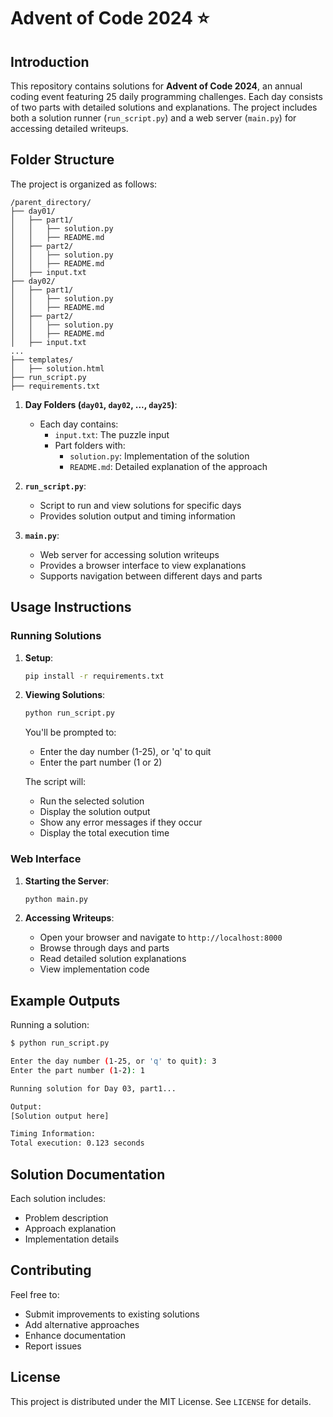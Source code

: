 # Advent of Code 2024 ⭐

## Introduction
This repository contains solutions for **Advent of Code 2024**, an annual coding event featuring 25 daily programming challenges. Each day consists of two parts with detailed solutions and explanations. The project includes both a solution runner (`run_script.py`) and a web server (`main.py`) for accessing detailed writeups.

## Folder Structure
The project is organized as follows:
```
/parent_directory/
├── day01/
│   ├── part1/
│   │   ├── solution.py
│   │   ├── README.md
│   ├── part2/
│   │   ├── solution.py
│   │   ├── README.md
│   ├── input.txt
├── day02/
│   ├── part1/
│   │   ├── solution.py
│   │   ├── README.md
│   ├── part2/
│   │   ├── solution.py
│   │   ├── README.md
│   ├── input.txt
...
├── templates/
│   ├── solution.html
├── run_script.py
├── requirements.txt
```

1. **Day Folders (`day01`, `day02`, ..., `day25`)**:
   - Each day contains:
     - `input.txt`: The puzzle input
     - Part folders with:
       - `solution.py`: Implementation of the solution
       - `README.md`: Detailed explanation of the approach

2. **`run_script.py`**:
   - Script to run and view solutions for specific days
   - Provides solution output and timing information

3. **`main.py`**:
   - Web server for accessing solution writeups
   - Provides a browser interface to view explanations
   - Supports navigation between different days and parts

## Usage Instructions

### Running Solutions

1. **Setup**:
   ```bash
   pip install -r requirements.txt
   ```

2. **Viewing Solutions**:
   ```bash
   python run_script.py
   ```
   
   You'll be prompted to:
   - Enter the day number (1-25), or 'q' to quit
   - Enter the part number (1 or 2)
   
   The script will:
   - Run the selected solution
   - Display the solution output
   - Show any error messages if they occur
   - Display the total execution time

### Web Interface

1. **Starting the Server**:
   ```bash
   python main.py
   ```

2. **Accessing Writeups**:
   - Open your browser and navigate to `http://localhost:8000`
   - Browse through days and parts
   - Read detailed solution explanations
   - View implementation code

## Example Outputs

Running a solution:
```bash
$ python run_script.py

Enter the day number (1-25, or 'q' to quit): 3
Enter the part number (1-2): 1

Running solution for Day 03, part1...

Output:
[Solution output here]

Timing Information:
Total execution: 0.123 seconds
```

## Solution Documentation

Each solution includes:
- Problem description
- Approach explanation
- Implementation details

## Contributing

Feel free to:
- Submit improvements to existing solutions
- Add alternative approaches
- Enhance documentation
- Report issues

## License

This project is distributed under the MIT License. See `LICENSE` for details.
